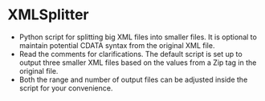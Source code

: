 # XMLSplitter
- Python script for splitting big XML files into smaller files. It is optional to maintain potential CDATA syntax from the original XML file.
- Read the comments for clarifications. The default script is set up to output three smaller XML files based on the values from a Zip tag in the original file. 
- Both the range and number of output files can be adjusted inside the script for your convenience.
